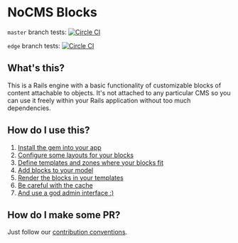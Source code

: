 # NoCMS Blocks

`master` branch tests: [![Circle CI](https://circleci.com/gh/simplelogica/nocms-blocks.svg?style=svg)](https://circleci.com/gh/simplelogica/nocms-blocks)

`edge` branch tests: [![Circle CI](https://circleci.com/gh/simplelogica/nocms-blocks/tree/edge.svg?style=svg)](https://circleci.com/gh/simplelogica/nocms-blocks/tree/edge)

## What's this?

This is a Rails engine with a basic functionality of customizable blocks of
content attachable to objects. It's not attached to any particular CMS so you
can use it freely within your Rails application without too much dependencies.

## How do I use this?

1. [Install the gem into your app](./doc/install.md)
2. [Configure some layouts for your blocks](./doc/layouts.md)
3. [Define templates and zones where your blocks fit](./doc/templates.md)
4. [Add blocks to your model](./doc/models.md)
5. [Render the blocks in your templates](./doc/render.md)
6. [Be careful with the cache](./doc/cache.md)
7. [And use a god admin interface :)](./doc/admin.md)

## How do I make some PR?

Just follow our [contribution conventions](./doc/contribute.md).
